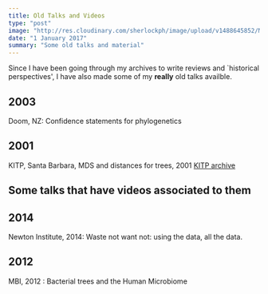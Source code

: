 ```yaml
---
title: Old Talks and Videos
type: "post"
image: "http://res.cloudinary.com/sherlockph/image/upload/v1488645852/Material_in_the_New_Orleans_city_archives_ilwar3.jpg"
date: "1 January 2017"
summary: "Some old talks and material"
---
```



Since I have been going through my archives to write reviews
and `historical perspectives', I have also made some of my **really** old
talks availble.

<!--more-->

## 2003 
Doom, NZ: Confidence statements for phylogenetics
[<i class="fa fa-file-pdf-o" style="font-size:24px;color:orange"></i>](https://www.dropbox.com/s/cls9c9e7zic8rwc/whitianga.pdf?dl=0)

## 2001
KITP, Santa Barbara, MDS and distances for trees, 2001[<i class="fa fa-file-pdf-o" style="font-size:24px;color:orange"></i>](https://www.dropbox.com/s/tvhym66x4ryzxzf/Holmes_KITP_May2001.pdf?dl=0)
[KITP archive <i class="fa fa-file-movie-o" style="font-size:24px;color:red"></i><i class="fa fa-file-pdf-o" style="font-size:24px;color:orange"></i> ](http://online.kitp.ucsb.edu/online/infobio01/holmes/)


## Some talks that have videos associated to them


## 2014
Newton Institute, 2014: Waste not want not: using the data, all the data.
[<i class="fa fa-file-movie-o" style="font-size:24px;color:red"></i>](https://www.newton.ac.uk/seminar/20140328114512301)

## 2012
MBI, 2012 : Bacterial trees and the Human Microbiome
[<i class="fa fa-file-movie-o" style="font-size:24px;color:red"></i>](https://mbi.osu.edu/video/player/?id=1120&title=Bacterial+trees+in+the+Human+Microbiome)


